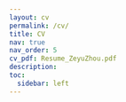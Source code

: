 ```yaml
---
layout: cv
permalink: /cv/
title: CV
nav: true
nav_order: 5
cv_pdf: Resume_ZeyuZhou.pdf
description: 
toc:
  sidebar: left
---
```



